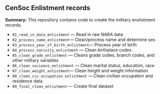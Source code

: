 ## CenSoc Enlistment records


**Summary:** This repository contains code to create the military enslistment records. 

- `01_read_in_data_enlistment` — Read in raw NARA data
- `02_process_name_enlistment`— Clean/process name and determine sex 
- `03_process_year_of_birth_enlistment`— Process year of birth 
- `04_process_nativity_enlistment` — Clean birthplace codes 
- `05_clean_grade_enlistment` — Cleans grade codes, branch codes, and other military variables
- `06_clean_socioeco_enlistment` — Clean marital status, education, race
- `07_clean_weight_enlistment`— Clean height and weight information 
- `08_clean_civ_occupation_enlistment` — Clean civilian occupation and residence data
- `09_final_clean_enlistment` — Create final dataset

